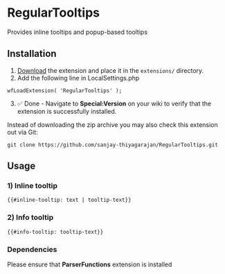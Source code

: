 # RegularTooltips  
Provides inline tooltips and popup-based tooltips  
## Installation  
1) <a href = "https://github.com/sanjay-thiyagarajan/RegularTooltips/archive/refs/heads/master.zip">Download</a> the extension and place it in the ```extensions/``` directory.  
2) Add the following line in LocalSettings.php  
```
wfLoadExtension( 'RegularTooltips' );
```  
3) ✅ Done - Navigate to **Special:Version** on your wiki to verify that the extension is successfully installed.  
  
Instead of downloading the zip archive you may also check this extension out via Git:
```
git clone https://github.com/sanjay-thiyagarajan/RegularTooltips.git
```
## Usage  
### 1) Inline tooltip  
```
{{#inline-tooltip: text | tooltip-text}}
```
### 2) Info tooltip  
```
{{#info-tooltip: tooltip-text}}
```  
### Dependencies  
Please ensure that **ParserFunctions** extension is installed
